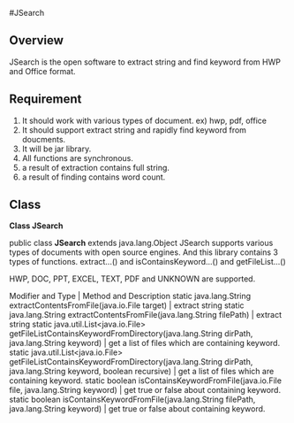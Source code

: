 #JSearch

## Overview
JSearch is the open software to extract string and find keyword from HWP and Office format.

## Requirement
1. It should work with various types of document. ex) hwp, pdf, office 
2. It should support extract string and rapidly find keyword from doucments.
3. It will be jar library.
4. All functions are synchronous.
5. a result of extraction contains full string.
6. a result of finding contains word count.

## Class

**Class JSearch**

public class **JSearch**
extends java.lang.Object
JSearch supports various types of documents with open source engines. 
And this library contains 3 types of functions. extract...() and isContainsKeyword...() and getFileList...() 

HWP, DOC, PPT, EXCEL, TEXT, PDF and UNKNOWN are supported.

Modifier and Type |	Method and Description
static java.lang.String	extractContentsFromFile(java.io.File target) | extract string
static java.lang.String	extractContentsFromFile(java.lang.String filePath) | extract string
static java.util.List<java.io.File>	getFileListContainsKeywordFromDirectory(java.lang.String dirPath, java.lang.String keyword) | get a list of files which are containing keyword.
static java.util.List<java.io.File>	getFileListContainsKeywordFromDirectory(java.lang.String dirPath, java.lang.String keyword, boolean recursive) | get a list of files which are containing keyword.
static boolean	isContainsKeywordFromFile(java.io.File file, java.lang.String keyword) | get true or false about containing keyword.
static boolean	isContainsKeywordFromFile(java.lang.String filePath, java.lang.String keyword) | get true or false about containing keyword.




